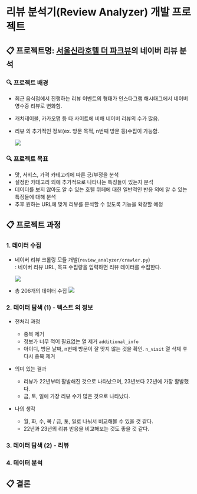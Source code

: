 # 리뷰 분석기(Review Analyzer) 개발 프로젝트

## 📋 프로젝트명: [서울신라호텔 더 파크뷰](https://pcmap.place.naver.com/restaurant/13166754/review/visitor)의 네이버 리뷰 분석

### 🔍 프로젝트 배경

* 최근 음식점에서 진행하는 리뷰 이벤트의 형태가 인스타그램 해시태그에서 네이버 영수증 리뷰로 변화함.
* 캐치테이블, 카카오맵 등 타 사이트에 비해 네이버 리뷰의 수가 많음.
* 리뷰 외 추가적인 정보(ex. 방문 목적, n번째 방문 등)수집이 가능함.

    ![](https://imgur.com/AqHDcXA.png)
    
### 🔍 프로젝트 목표

* 맛, 서비스, 가격 카테고리에 따른 긍/부정을 분석
* 설정한 카테고리 외에 추가적으로 나타나는 특징들이 있는지 분석
* 데이터를 보지 않아도 알 수 있는 호텔 뷔페에 대한 일반적인 반응 외에 알 수 있는 특징들에 대해 분석
* 추후 원하는 URL에 맞게 리뷰를 분석할 수 있도록 기능을 확장할 예정

## 📋 프로젝트 과정

### 1. 데이터 수집

* 네이버 리뷰 크롤링 모듈 개발(`review_analyzer/crawler.py`)<br>
    : 네이버 리뷰 URL, 목표 수집량을 입력하면 리뷰 데이터를 수집한다. 

    ![](https://imgur.com/2yboKO0.png)

* 총 206개의 데이터 수집 
    ![](https://imgur.com/7uyxkam.png)


### 2. 데이터 탐색 (1) - 텍스트 외 정보

* 전처리 과정
    - 중복 제거
    - 정보가 너무 적어 필요없는 열 제거 `additional_info`
    - 아이디, 방문 날짜, n번째 방문이 잘 맞지 않는 것을 확인. `n_visit` 열 삭제 후 다시 중복 제거

* 의미 있는 결과
    - 리뷰가 22년부터 활발해진 것으로 나타났으며, 23년보다 22년에 가장 활발했다.
    - 금, 토, 일에 가장 리뷰 수가 많은 것으로 나타났다. 

* 나의 생각
    - 월, 화, 수, 목 / 금, 토, 일로 나눠서 비교해볼 수 있을 것 같다.
    - 22년과 23년의 리뷰 반응을 비교해보는 것도 좋을 것 같다. 



### 3. 데이터 탐색 (2) - 리뷰

### 4. 데이터 분석

## 📋 결론





